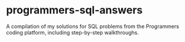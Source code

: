 # programmers-sql-answers
A compilation of my solutions for SQL problems from the Programmers coding platform, including step-by-step walkthroughs.
